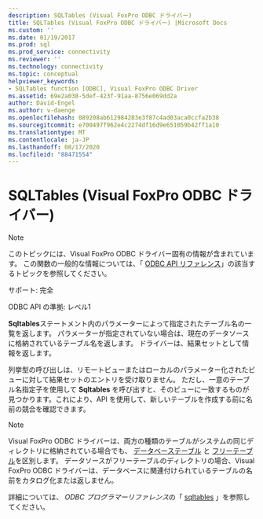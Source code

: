 ```yaml
---
description: SQLTables (Visual FoxPro ODBC ドライバー)
title: SQLTables (Visual FoxPro ODBC ドライバー) |Microsoft Docs
ms.custom: ''
ms.date: 01/19/2017
ms.prod: sql
ms.prod_service: connectivity
ms.reviewer: ''
ms.technology: connectivity
ms.topic: conceptual
helpviewer_keywords:
- SQLTables function [ODBC], Visual FoxPro ODBC Driver
ms.assetid: 69e2a038-5def-423f-91aa-8756e069dd2a
author: David-Engel
ms.author: v-daenge
ms.openlocfilehash: 089208ab612984283e3f87c4ad03aca0ccfa2b38
ms.sourcegitcommit: e700497f962e4c2274df16d9e651059b42ff1a10
ms.translationtype: MT
ms.contentlocale: ja-JP
ms.lasthandoff: 08/17/2020
ms.locfileid: "88471554"
---
```

# <a name="sqltables-visual-foxpro-odbc-driver"></a>SQLTables (Visual FoxPro ODBC ドライバー)
> [!NOTE]  
>  このトピックには、Visual FoxPro ODBC ドライバー固有の情報が含まれています。 この関数の一般的な情報については、「 [ODBC API リファレンス](../../odbc/reference/syntax/odbc-api-reference.md)」の該当するトピックを参照してください。  
  
 サポート: 完全  
  
 ODBC API の準拠: レベル1  
  
 **Sqltables**ステートメント内のパラメーターによって指定されたテーブル名の一覧を返します。 パラメーターが指定されていない場合は、現在のデータソースに格納されているテーブル名を返します。 ドライバーは、結果セットとして情報を返します。  
  
 列挙型の呼び出しは、リモートビューまたはローカルのパラメーター化されたビューに対して結果セットのエントリを受け取りません。 ただし、一意のテーブル名指定子を使用して **Sqltables** を呼び出すと、そのビューに一致するものが見つかります。これにより、API を使用して、新しいテーブルを作成する前に名前の競合を確認できます。  
  
> [!NOTE]  
>  Visual FoxPro ODBC ドライバーは、両方の種類のテーブルがシステムの同じディレクトリに格納されている場合でも、 [データベーステーブル](../../odbc/microsoft/visual-foxpro-terminology.md) と [フリーテーブル](../../odbc/microsoft/visual-foxpro-terminology.md)を区別します。 データソースがフリーテーブルのディレクトリの場合、Visual FoxPro ODBC ドライバーは、データベースに関連付けられているテーブルの名前をカタログ化または返しません。  
  
 詳細については、 *ODBC プログラマーリファレンス*の「 [sqltables](../../odbc/reference/syntax/sqltables-function.md) 」を参照してください。
